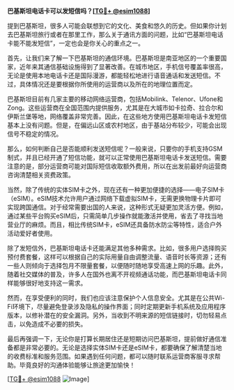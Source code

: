 **巴基斯坦电话卡可以发短信吗？[[TG💪+ @esim1088](https://t.me/s/esim1088)]**

提到巴基斯坦，很多人可能会联想到它的文化、美食和悠久的历史。但如果你计划去巴基斯坦旅行或者在那里工作，那么关于通讯方面的问题，比如“巴基斯坦电话卡能不能发短信”，一定也会是你关心的重点之一。

首先，让我们来了解一下巴基斯坦的通信环境。巴基斯坦是南亚地区的一个重要国家，近年来其通信基础设施得到了显著改善。在城市地区，手机信号覆盖率很高，无论是使用本地电话卡还是国际漫游，都能轻松地进行语音通话和发送短信。不过，具体情况还是要根据你所使用的运营商以及所在的地理位置而定。

巴基斯坦目前有几家主要的移动网络运营商，包括Mobilink、Telenor、Ufone和Zong。这些运营商在全国范围内提供服务，尤其是在大城市如卡拉奇、拉合尔和伊斯兰堡等地，网络覆盖非常完善。因此，在这些地方使用巴基斯坦电话卡发短信基本上没有问题。但是，在偏远山区或农村地区，由于基站分布较少，可能会出现信号不稳定的情况。

那么，如何判断自己是否能顺利发送短信呢？一般来说，只要你的手机支持GSM制式，并且已经开通了短信功能，就可以正常使用巴基斯坦电话卡发送短信。需要注意的是，部分运营商可能对国际短信收取额外费用，所以在出发前最好向运营商咨询清楚相关资费政策。

当然，除了传统的实体SIM卡之外，现在还有一种更加便捷的选择——电子SIM卡（eSIM）。eSIM技术允许用户通过网络下载虚拟SIM卡，无需更换物理卡片即可实现跨国通信。对于经常需要出国的人来说，这种形式无疑更加灵活方便。例如，通过某些平台购买eSIM后，只需简单几步操作就能激活并使用，省去了寻找当地营业厅的麻烦。而且，相比传统SIM卡，eSIM还具备防水防尘等特性，适合户外活动爱好者使用。

除了发短信外，巴基斯坦电话卡还能满足其他多种需求。比如，很多用户选择购买预付费套餐，这样可以根据自己的实际用量自由调整流量、语音时长等资源；还有一些人则倾向于选择包月不限量套餐，以便随时随地享受高速上网的乐趣。此外，随着社交媒体的普及，许多人在国外也离不开视频通话功能，而巴基斯坦电话卡同样能够很好地支持这一需求。

然而，在享受便利的同时，我们也应该注意保护个人信息安全。尤其是在公共Wi-Fi环境下，尽量避免登录涉及隐私的操作界面；同时定期更新手机系统及应用程序版本，以修补潜在的安全漏洞。另外，当收到不明来源的短信链接时，切勿轻易点击，以免造成不必要的损失。

最后再强调一下，无论你是打算长期居住还是短期访问巴基斯坦，提前做好通信准备都是非常必要的。无论是选择实体SIM卡还是eSIM卡，都要确保了解清楚当地的收费标准和服务范围。如果遇到任何问题，都可以随时联系运营商客服寻求帮助。毕竟良好的沟通体验能够让旅途更加愉快！

[[TG💪+ @esim1088](https://t.me/s/esim1088) ![Image](https://i.postimg.cc/4NQfJmqS/Snipaste-2025-05-13-00-14-12.png)]